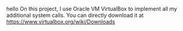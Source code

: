 hello
On this project, I use Oracle VM VirtualBox to implement all my additional system calls. You can directly download it at https://www.virtualbox.org/wiki/Downloads
